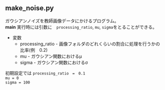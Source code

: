 ## make_noise.py
ガウシアンノイズを教師画像データにかけるプログラム。  
__main__ 実行時には引数に　`processing_ratio`, `mu`, `sigma`をとることができる。

* 変数
  * processing_ratio - 画像フォルダのどれくらいの割合に処理を行うかの比率(例　0.2)
  * mu - ガウシアン関数におけるμ
  * sigma - ガウシアン関数におけるσ

初期設定では
`processing_ratio　=　0.1`  
`mu = 0`  
`sigma = 100`  
